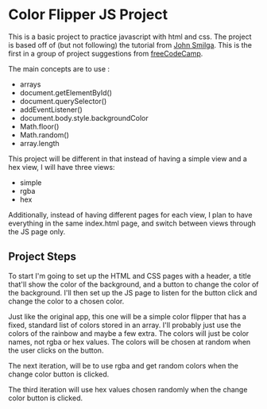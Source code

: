 # Color Flipper JS Project

This is a basic project to practice javascript with html and css. The project is based off of (but not following) the tutorial from [John Smilga](https://www.youtube.com/watch?v=3PHXvlpOkf4&t=421s).  This is the first in a group of project suggestions from [freeCodeCamp](https://www.freecodecamp.org/news/javascript-projects-for-beginners/).  

The main concepts are to use :
  *  arrays
  *  document.getElementById()
  *  document.querySelector()
  *  addEventListener()
  *  document.body.style.backgroundColor
  *  Math.floor()
  *  Math.random()
  *  array.length

This project will be different in that instead of having a simple view and a hex view, I will have three views:
  * simple
  * rgba
  * hex

Additionally, instead of having different pages for each view, I plan to have everything in the same index.html page, and switch between views through the JS page only.

## Project Steps

To start I'm going to set up the HTML and CSS pages with a header, a title that'll show the color of the background, and a button to change the color of the background.  I'll then set up the JS page to listen for the button click and change the color to a chosen color.

Just like the original app, this one will be a simple color flipper that has a fixed, standard list of colors stored in an array.  I'll probably just use the colors of the rainbow and maybe a few extra. The colors will just be color names, not rgba or hex values.  The colors will be chosen at random when the user clicks on the button.

The next iteration, will be to use rgba and get random colors when the change color button is clicked.

The third iteration will use hex values chosen randomly when the change color button is clicked.
